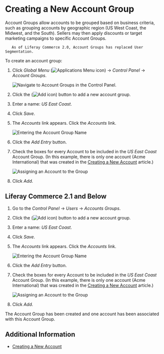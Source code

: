 # Creating a New Account Group

Account Groups allow accounts to be grouped based on business criteria, such as grouping accounts by geographic region (US West Coast, the Midwest, and the South). Sellers may then apply discounts or target marketing campaigns to specific Account Groups.

```note::
   As of Liferay Commerce 2.0, Account Groups has replaced User Segmentation.
```

To create an account group:

1. Click _Global Menu_ (![Applications Menu icon](../images/icon-applications-menu.png)) &rarr; _Control Panel_ &rarr; _Account Groups_.

    ![Navigate to Account Groups in the Control Panel.](./creating-a-new-account-group/images/03.png)

1. Click the (![Add icon](../images/icon-add.png)) button to add a new account group.
1. Enter a name: _US East Coast_.
1. Click _Save_.
1. The _Accounts_ link appears. Click the _Accounts_ link.

    ![Entering the Account Group Name](./creating-a-new-account-group/images/01.png)

1. Click the _Add Entry_ button.
1. Check the boxes for every Account to be included in the _US East Coast_ Account Group. (In this example, there is only one account (Acme International) that was created in the [Creating a New Account](./creating-a-new-account.md) article.)

    ![Assigning an Account to the Group](./creating-a-new-account-group/images/02.png)

1. Click _Add_.

## Liferay Commerce 2.1 and Below

1. Go to the _Control Panel_ → _Users_ → _Accounts Groups_.
1. Click the (![Add icon](../images/icon-add.png)) button to add a new account group.
1. Enter a name: _US East Coast_.
1. Click _Save_.
1. The _Accounts_ link appears. Click the _Accounts_ link.

    ![Entering the Account Group Name](./creating-a-new-account-group/images/01.png)

1. Click the _Add Entry_ button.
1. Check the boxes for every Account to be included in the _US East Coast_ Account Group. (In this example, there is only one account (Acme International) that was created in the [Creating a New Account](./creating-a-new-account.md) article.)

    ![Assigning an Account to the Group](./creating-a-new-account-group/images/02.png)

1. Click _Add_.

The Account Group has been created and one account has been associated with this Account Group.

## Additional Information

* [Creating a New Account](./creating-a-new-account.md)
